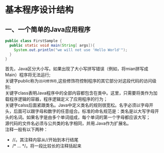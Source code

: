 # 基本程序设计结构
## 一、一个简单的Java应用程序
```Java
public class FirstSample {
  public static void main(String[ args]){
    System.out.println("we will not use 'Hello World'");
  }
}
```
首先，Java区分大小写。如果出现了大小写拼写错误（例如，将mian拼写成Main）程序将无法运行;</br>
关键字public称为`访问修饰符`,这些修饰符控制程序的其它部分对这段代码的访问级别;</br>
关键字class表明Java程序中的全部内容都包含在类中。这里，只需要将类作为加载程序逻辑的容器，程序逻辑定义了应用程序的行为；</br>
关键字calss后面紧跟类名。Java中定义类名的规则很宽松。名字必须以字母开头，后面可以跟字母和数字的任意组合。标准的命名规范是：类名是以大写字母开头的名词。如果名字是由多个单词组成，每个单词的第一个字母都应该大写；</br>
源代码的文件名必须与公共类的名字相同，并用.Java作为扩展名。</br>
注释一般有以下两种：</br>
* //。其注释内容从//开始到本行结尾
* /* ... */。将一段比较长的注释括起来

